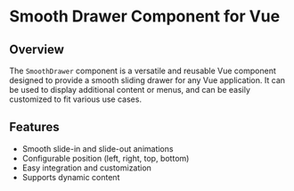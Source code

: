 # Smooth Drawer Component for Vue

## Overview

The `SmoothDrawer` component is a versatile and reusable Vue component designed to provide a smooth sliding drawer for any Vue application. It can be used to display additional content or menus, and can be easily customized to fit various use cases.

## Features

- Smooth slide-in and slide-out animations
- Configurable position (left, right, top, bottom)
- Easy integration and customization
- Supports dynamic content


